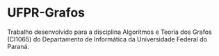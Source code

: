 # UFPR-Grafos

Trabalho desenvolvido para a disciplina Algoritmos e Teoria dos Grafos (CI1065) do Departamento de Informática da Universidade Federal do Paraná.
